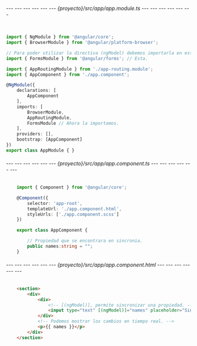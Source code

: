 <!-- ##########=====================########## -->
<!-- ######===--- Importar modulo ---===###### -->
<!-- ##########=====================########## -->

###### --- --- --- --- --- --- {proyecto}/src/app/app.module.ts --- --- --- --- --- --- ######
```typescript

import { NgModule } from '@angular/core';
import { BrowserModule } from '@angular/platform-browser';

// Para poder utilizar la directiva (ngModel) debemos importarla en este archivo.
import { FormsModule } from '@angular/forms'; // Esta.

import { AppRoutingModule } from './app-routing.module';
import { AppComponent } from './app.component';

@NgModule({
	declarations: [
		AppComponent
	],
	imports: [
		BrowserModule,
		AppRoutingModule, 
		FormsModule // Ahora la importamos.
	],
	providers: [],
	bootstrap: [AppComponent]
})
export class AppModule { }
```

<!-- ##########========================########## -->
<!-- ######===--- Utilizar (ngModel) ---===###### -->
<!-- ##########========================########## -->

###### --- --- --- --- --- --- {proyecto}/src/app/app.component.ts --- --- --- --- --- --- ######
```typescript
	import { Component } from '@angular/core';

	@Component({
		selector: 'app-root',
		templateUrl: './app.component.html', 
		styleUrls: ['./app.component.scss']
	})

	export class AppComponent {

		// Propiedad que se encontrara en sincronia.
		public names:string = "";
	}
```

###### --- --- --- --- --- --- {proyecto}/src/app/app.component.html --- --- --- --- --- --- ######
```html
	<section>
		<div>
			<div>
				<!-- [(ngModel)], permite sincronizar una propiedad. -->
				<input type="text" [(ngModel)]="names" placeholder="Sincronizar">
			</div>
			<!-- Podemos mostrar los cambios en tiempo real. -->
			<p>{{ names }}</p>
		</div>
	</section>
```